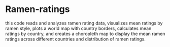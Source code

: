 # Ramen-ratings
this code reads and analyzes ramen rating data, visualizes mean ratings by ramen style, plots a world map with country borders, calculates mean ratings by country, and creates a choropleth map to display the mean ramen ratings across different countries and distribution of ramen ratings.
